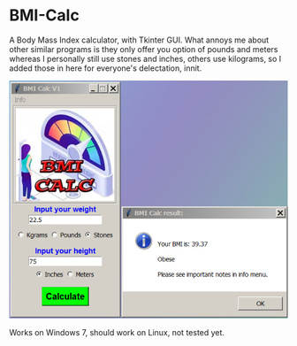 # BMI-Calc
A Body Mass Index calculator, with Tkinter GUI. What annoys me about other similar programs is they only offer you option of pounds and meters whereas I personally still use stones and inches, others use kilograms, so I added those in here for everyone's delectation, innit. 

![Alt Text](https://github.com/Steve-Shambles/BMI-Calc/blob/main/bmi-calc-v1-tk-screenshot.png)

Works on Windows 7, should work on Linux, not tested yet.
